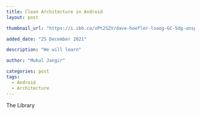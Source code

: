 ```yaml
---
title: Clean Architecture in Android
layout: post

thumbnail_url: "https://i.ibb.co/vPt2SZV/dave-hoefler-lsoog-GC-5dg-unsplash.jpg" alt="dave-hoefler-lsoog-GC-5dg-unsplash"

added_date: "25 December 2021"

description: "We will learn"

author: "Mukul Jangir"

categories: post
tags:
  - Android
  - Architecture
---
```


The Library